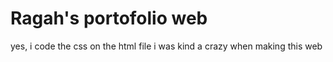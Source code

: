 # Ragah's portofolio web
yes, i code the css on the html file
i was kind a crazy when making this web

